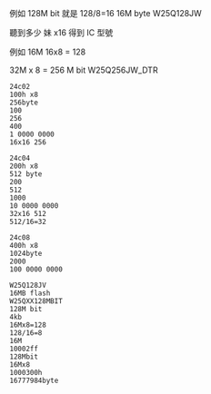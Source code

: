 例如
128M bit 就是
128/8=16
16M byte
W25Q128JW

聽到多少 妹 x16 得到 IC 型號

例如 16M 16x8 = 128

32M x 8 = 256 M bit
W25Q256JW_DTR
```
24c02
100h x8
256byte
100
256
400
1 0000 0000
16x16 256

24c04
200h x8
512 byte
200
512
1000
10 0000 0000
32x16 512
512/16=32

24c08
400h x8
1024byte
2000
100 0000 0000

W25Q128JV
16MB flash
W25QXX128MBIT
128M bit
4kb
16Mx8=128
128/16=8
16M
10002ff
128Mbit
16Mx8
1000300h
16777984byte
```

